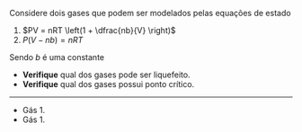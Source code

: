 Considere dois gases que podem ser modelados pelas equações de estado

1. $PV = nRT \left(1 + \dfrac{nb}{V} \right)$
2. $P(V - nb) = nRT$

Sendo $b$ é uma constante

- **Verifique** qual dos gases pode ser liquefeito.
- **Verifique** qual dos gases possui ponto crítico.

---

- Gás 1.
- Gás 1.
